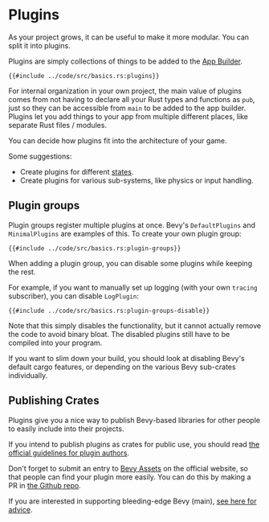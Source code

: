 # Plugins

As your project grows, it can be useful to make it more modular. You can
split it into plugins.

Plugins are simply collections of things to be added to the
[App Builder](./app-builder.md).

```rust,no_run,noplayground
{{#include ../code/src/basics.rs:plugins}}
```

For internal organization in your own project, the main value of plugins
comes from not having to declare all your Rust types and functions as
`pub`, just so they can be accessible from `main` to be added to the app
builder. Plugins let you add things to your app from multiple different
places, like separate Rust files / modules.

You can decide how plugins fit into the architecture of your game.

Some suggestions:
 - Create plugins for different [states](./states.md).
 - Create plugins for various sub-systems, like physics or input handling.

## Plugin groups

Plugin groups register multiple plugins at once. Bevy's `DefaultPlugins`
and `MinimalPlugins` are examples of this. To create your own plugin group:

```rust,no_run,noplayground
{{#include ../code/src/basics.rs:plugin-groups}}
```

When adding a plugin group, you can disable some plugins while keeping
the rest.

For example, if you want to manually set up logging (with your own `tracing`
subscriber), you can disable `LogPlugin`:

```rust,no_run,noplayground
{{#include ../code/src/basics.rs:plugin-groups-disable}}
```

Note that this simply disables the functionality, but it cannot actually
remove the code to avoid binary bloat. The disabled plugins still have to
be compiled into your program.

If you want to slim down your build, you should look at disabling Bevy's
default cargo features, or depending on the various Bevy sub-crates
individually.

## Publishing Crates

Plugins give you a nice way to publish Bevy-based libraries for other people
to easily include into their projects.

If you intend to publish plugins as crates for public use, you should read
[the official guidelines for plugin authors](https://github.com/bevyengine/bevy/blob/main/docs/plugins_guidelines.md).

Don't forget to submit an entry to [Bevy Assets](https://bevyengine.org/assets)
on the official website, so that people can find your plugin
more easily. You can do this by making a PR in [the Github
repo](https://github.com/bevyengine/bevy-assets).

If you are interested in supporting bleeding-edge Bevy (main), [see here
for advice](../setup/bevy-git.md#advice-for-plugin-authors).
